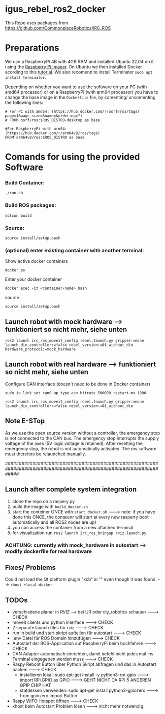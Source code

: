 # igus_rebel_ros2_docker

This Repo uses packages from https://github.com/CommonplaceRobotics/iRC_ROS

# Preparations
We use a RaspberryPi 4B with 4GB RAM and installed Ubuntu 22.04 on it using the [Raspberry Pi Imager](https://www.raspberrypi.com/software/).
On Ubuntu we then installed Docker acording to this [tutorial](https://docs.docker.com/engine/install/ubuntu/). We also recomend to install Terminater `sudo apt install terminator`.

Depending on whether you want to use the software on your PC (with amd64 processor) or on a RaspberryPi (with arm64 processor) you have to change the base image in the `Dockerfile` file, by comenting/ uncomenting the following lines:
```
# For PC with amd64: (https://hub.docker.com/r/osrf/ros/tags?page=1&page_size=&name=&ordering=?)
# FROM osrf/ros:$ROS_DISTRO-desktop as base

#For RaspberryPi with arm64: (https://hub.docker.com/r/arm64v8/ros/tags)
FROM arm64v8/ros:$ROS_DISTRO as base
```

# Comands for using the provided Software
### Build Container: 
```
./run.sh
```
### Build ROS packages:
```
colcon build
```
### Source:
```
source install/setup.bash
```

### (optional) enter existing container with another terminal: 
Show active docker containers
```
docker ps
```
Enter your docker container
```
docker exec -it <container-name> bash
```
source
```
source install/setup.bash
```

## Launch robot with mock hardware --> funktioniert so nicht mehr, siehe unten
```
ros2 launch irc_ros_moveit_config rebel.launch.py gripper:=none launch_dio_controller:=false rebel_version:=01_without_dio hardware_protocol:=mock_hardware
```

## Launch robot with real hardware --> funktioniert so nicht mehr, siehe unten
Configure CAN interface (doesn't need to be done in Docker container)
```
sudo ip link set can0 up type can bitrate 500000 restart-ms 1000
```
```
ros2 launch irc_ros_moveit_config rebel.launch.py gripper:=none launch_dio_controller:=false rebel_version:=01_without_dio
```


## Note E-STop
As we use the open source version without a controller, the emergency stop is not connected to the CAN bus. The emergency stop interrupts the supply voltage of the axes (5V logic voltage is retained). After resetting the emergency stop, the robot is not automatically activated. The ros software must therefore be relaunched manually.

#####################################################################################################################
## Launch after complete system integration

1) clone the repo on a raspery py
2) build the image with ```build_docker.sh```
3) start the conteiner ONCE with ```start_docker.sh``` ---> note: if you have done this ONCE, the contaienr will start at every new rasperry boot automatically and all ROS2 nodes are up!
4) you can access the contanier from a new attached terminal
5) for visualization run ```ros2 launch irc_ros_bringup rviz.launch.py```


### ACHTUNG: currently with mock_hardware in autostart --> modify dockerfile for real hardware
## Fixes/ Problems
Could not load the Qt platform plugin "xcb" in "" even though it was found. --> ```xhost +local:docker```

## TODOs
- verschiedene planer in RVIZ --> bei UR oder diy_robotics schauen ---> CHECK
- moveit clients und python interface ---> CHECK
- 2 separate launch files für rviz ---> CHECK
- run in build und start skript aufteilen für autostart ---> CHECK
- .env Datei für ROS Domain hinzufügen ---> CHECK
- Autostart der ROS-Application auf RaspberryPi beim hochfahren ---> CHECK
- CAN Adapter automatisch einrichten, damit befehl nicht jedes mal ins Terminal eingegeben werden muss ---> CHECK
- Raspy Reboot Button über Python Skript abfragen und das in Autostart packen ---> CHECK
    - installieren lokal: sudo apt-get install -y python3-rpi-gpio ---> import RPi.GPIO as GPIO ---> GEHT NICHT DA RPI 5 ANDEREN GPIP CHIP HAT  
    - statdessen verwenden: sudo apt-get install python3-gpiozero ---> from gpiozero import Button
- Raspy WIFO Hotspot öffnen ---> CHECK
- xhost baim Autostart Problem lösen ---> nicht mehr notwendig
